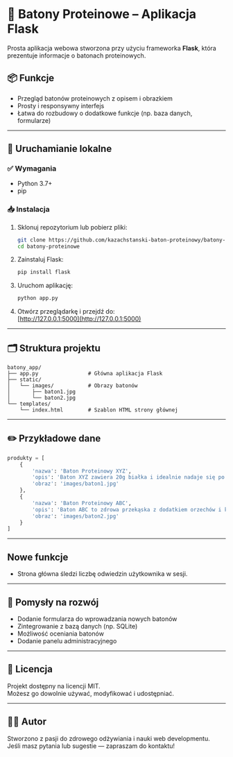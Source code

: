 # 🥜 Batony Proteinowe – Aplikacja Flask

Prosta aplikacja webowa stworzona przy użyciu frameworka **Flask**, która prezentuje informacje o batonach proteinowych.

## 📦 Funkcje

- Przegląd batonów proteinowych z opisem i obrazkiem  
- Prosty i responsywny interfejs  
- Łatwa do rozbudowy o dodatkowe funkcje (np. baza danych, formularze)

---

## 🚀 Uruchamianie lokalne

### ✅ Wymagania

- Python 3.7+
- pip

### 📥 Instalacja

1. Sklonuj repozytorium lub pobierz pliki:

    ```bash
    git clone https://github.com/kazachstanski-baton-proteinowy/batony-proteinowe.git
    cd batony-proteinowe
    ```

2. Zainstaluj Flask:

    ```bash
    pip install flask
    ```

3. Uruchom aplikację:

    ```bash
    python app.py
    ```

4. Otwórz przeglądarkę i przejdź do:  
   [http://127.0.0.1:5000](http://127.0.0.1:5000)

---

## 🗂 Struktura projektu

```
batony_app/
├── app.py                # Główna aplikacja Flask
├── static/
│   └── images/           # Obrazy batonów
│       ├── baton1.jpg
│       └── baton2.jpg
└── templates/
    └── index.html        # Szablon HTML strony głównej
```

---

## ✏️ Przykładowe dane

```python
produkty = [
    {
        'nazwa': 'Baton Proteinowy XYZ',
        'opis': 'Baton XYZ zawiera 20g białka i idealnie nadaje się po treningu.',
        'obraz': 'images/baton1.jpg'
    },
    {
        'nazwa': 'Baton Proteinowy ABC',
        'opis': 'Baton ABC to zdrowa przekąska z dodatkiem orzechów i kakao.',
        'obraz': 'images/baton2.jpg'
    }
]
```
---
## Nowe funkcje

- Strona główna śledzi liczbę odwiedzin użytkownika w sesji.

---

## 🔧 Pomysły na rozwój

- Dodanie formularza do wprowadzania nowych batonów  
- Zintegrowanie z bazą danych (np. SQLite)  
- Możliwość oceniania batonów  
- Dodanie panelu administracyjnego  

---

## 📄 Licencja

Projekt dostępny na licencji MIT.  
Możesz go dowolnie używać, modyfikować i udostępniać.

---

## 👨‍💻 Autor

Stworzono z pasji do zdrowego odżywiania i nauki web developmentu.  
Jeśli masz pytania lub sugestie — zapraszam do kontaktu!
